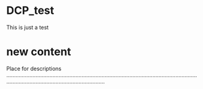 # DCP_test
This is just a test
# new content
Place for descriptions ............................................................................................................................................................................................
